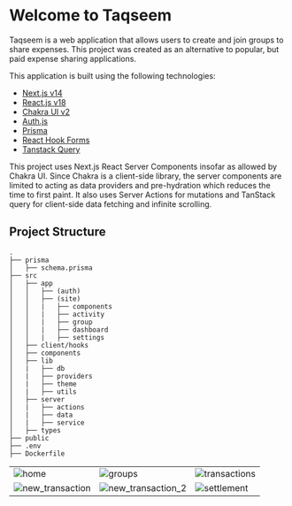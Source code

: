 # Welcome to Taqseem

Taqseem is a web application that allows users to create and join groups to share expenses. This project was created as an alternative to popular, but paid expense sharing applications.

This application is built using the following technologies:
* [Next.js v14](https://nextjs.org/)
* [React.js v18](https://react.dev/)
* [Chakra UI v2](https://v2.chakra-ui.com/)
* [Auth.js](https://authjs.dev/)
* [Prisma](https://www.prisma.io/)
* [React Hook Forms](https://react-hook-form.com/)
* [Tanstack Query](https://tanstack.com/query/latest)

This project uses Next.js React Server Components insofar as allowed by Chakra UI. Since Chakra is a client-side library, the server components are limited to acting as data providers and pre-hydration which reduces the time to first paint. It also uses Server Actions for mutations and TanStack query for client-side data fetching and infinite scrolling.

## Project Structure
```
.
├── prisma
│   ├── schema.prisma
├── src
│   ├── app
│   │   ├── (auth)
│   │   ├── (site)
│   │   |   ├── components
│   │   |   ├── activity
│   │   |   ├── group
│   │   |   ├── dashboard
│   │   |   ├── settings
│   ├── client/hooks
│   ├── components
│   ├── lib
│   |   ├── db
│   |   ├── providers
│   |   ├── theme
│   |   ├── utils
│   ├── server
│   |   ├── actions
│   |   ├── data
│   |   ├── service
│   ├── types
├── public
├── .env
├── Dockerfile
```

|   |   |   |
|---|---|---|
|![home](https://github.com/user-attachments/assets/dda878eb-0899-4c87-bf33-edefcb101dd1) |![groups](https://github.com/user-attachments/assets/63a2aa52-8da6-493b-ad13-ab2a8cedfbb1) | ![transactions](https://github.com/user-attachments/assets/3d991cc9-a31c-40e4-b3ae-a63569b5af6e)|
|![new_transaction](https://github.com/user-attachments/assets/226f63dd-00e5-4761-8b7c-2add242b57ee)|![new_transaction_2](https://github.com/user-attachments/assets/b670d769-fc13-459e-86fa-29b1b0a02620)|![settlement](https://github.com/user-attachments/assets/bdc445c1-34e7-4d83-97f9-c454aa565629)|
